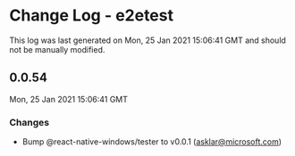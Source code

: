 # Change Log - e2etest

This log was last generated on Mon, 25 Jan 2021 15:06:41 GMT and should not be manually modified.

<!-- Start content -->

## 0.0.54

Mon, 25 Jan 2021 15:06:41 GMT

### Changes

- Bump @react-native-windows/tester to v0.0.1 (asklar@microsoft.com)
